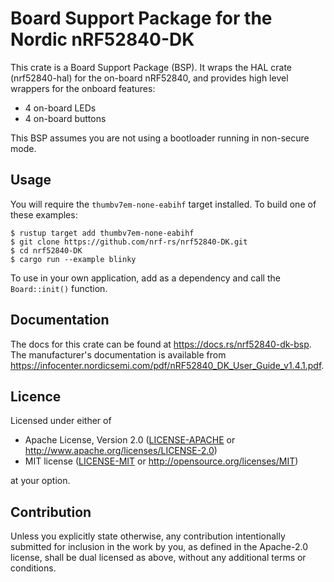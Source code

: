 # Board Support Package for the Nordic nRF52840-DK

This crate is a Board Support Package (BSP). It wraps the HAL crate (nrf52840-hal) for the on-board nRF52840, and provides high level wrappers for the
onboard features:

- 4 on-board LEDs
- 4 on-board buttons

This BSP assumes you are not using a bootloader running in non-secure mode.

## Usage

You will require the `thumbv7em-none-eabihf` target installed. To build one of these examples:

```console
$ rustup target add thumbv7em-none-eabihf
$ git clone https://github.com/nrf-rs/nrf52840-DK.git
$ cd nrf52840-DK
$ cargo run --example blinky
```

To use in your own application, add as a dependency and call the
`Board::init()` function.

## Documentation

The docs for this crate can be found at https://docs.rs/nrf52840-dk-bsp. The
manufacturer's documentation is available from
https://infocenter.nordicsemi.com/pdf/nRF52840_DK_User_Guide_v1.4.1.pdf.

## Licence

Licensed under either of

- Apache License, Version 2.0 ([LICENSE-APACHE](LICENSE-APACHE) or
  http://www.apache.org/licenses/LICENSE-2.0)
- MIT license ([LICENSE-MIT](LICENSE-MIT) or http://opensource.org/licenses/MIT)

at your option.

## Contribution

Unless you explicitly state otherwise, any contribution intentionally
submitted for inclusion in the work by you, as defined in the Apache-2.0
license, shall be dual licensed as above, without any additional terms or
conditions.
